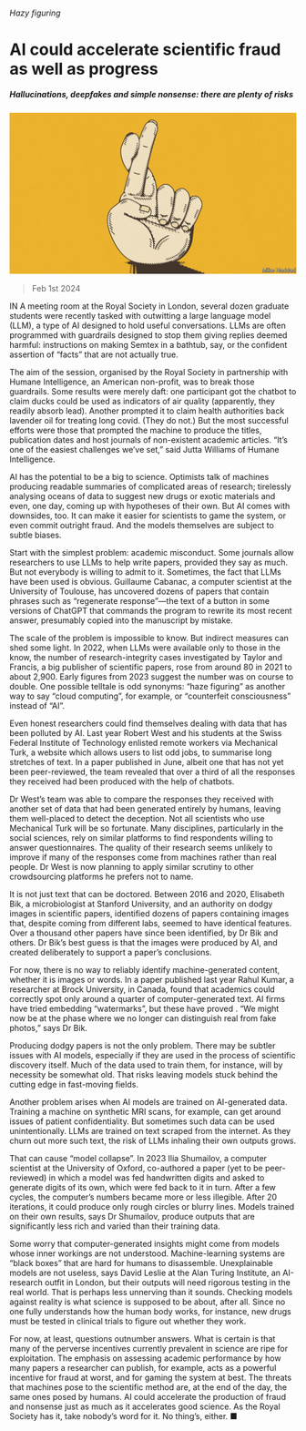###### Hazy figuring

# AI could accelerate scientific fraud as well as progress 

##### Hallucinations, deepfakes and simple nonsense: there are plenty of risks 

![image](images/20240203_STD002.jpg) 

> Feb 1st 2024 

IN A meeting room at the Royal Society in London, several dozen graduate students were recently tasked with outwitting a large language model (LLM), a type of AI designed to hold useful conversations. LLMs are often programmed with guardrails designed to stop them giving replies deemed harmful: instructions on making Semtex in a bathtub, say, or the confident assertion of “facts” that are not actually true. 

The aim of the session, organised by the Royal Society in partnership with Humane Intelligence, an American non-profit, was to break those guardrails. Some results were merely daft: one participant got the chatbot to claim ducks could be used as indicators of air quality (apparently, they readily absorb lead). Another prompted it to claim health authorities back lavender oil for treating long covid. (They do not.) But the most successful efforts were those that prompted the machine to produce the titles, publication dates and host journals of non-existent academic articles. “It’s one of the easiest challenges we’ve set,” said Jutta Williams of Humane Intelligence.

AI has the potential to be a big  to science. Optimists talk of machines producing readable summaries of complicated areas of research; tirelessly analysing oceans of data to suggest new drugs or exotic materials and even, one day, coming up with hypotheses of their own. But AI comes with downsides, too. It can make it easier for scientists to game the system, or even commit outright fraud. And the models themselves are subject to subtle biases.

Start with the simplest problem: academic misconduct. Some journals allow researchers to use LLMs to help write papers, provided they say as much. But not everybody is willing to admit to it. Sometimes, the fact that LLMs have been used is obvious. Guillaume Cabanac, a computer scientist at the University of Toulouse, has uncovered dozens of papers that contain phrases such as “regenerate response”—the text of a button in some versions of ChatGPT that commands the program to rewrite its most recent answer, presumably copied into the manuscript by mistake. 

The scale of the problem is impossible to know. But indirect measures can shed some light. In 2022, when LLMs were available only to those in the know, the number of research-integrity cases investigated by Taylor and Francis, a big publisher of scientific papers, rose from around 80 in 2021 to about 2,900. Early figures from 2023 suggest the number was on course to double. One possible telltale is odd synonyms: “haze figuring” as another way to say “cloud computing”, for example, or “counterfeit consciousness” instead of “AI”.

Even honest researchers could find themselves dealing with data that has been polluted by AI. Last year Robert West and his students at the Swiss Federal Institute of Technology enlisted remote workers via Mechanical Turk, a website which allows users to list odd jobs, to summarise long stretches of text. In a paper published in June, albeit one that has not yet been peer-reviewed, the team revealed that over a third of all the responses they received had been produced with the help of chatbots. 

Dr West’s team was able to compare the responses they received with another set of data that had been generated entirely by humans, leaving them well-placed to detect the deception. Not all scientists who use Mechanical Turk will be so fortunate. Many disciplines, particularly in the social sciences, rely on similar platforms to find respondents willing to answer questionnaires. The quality of their research seems unlikely to improve if many of the responses come from machines rather than real people. Dr West is now planning to apply similar scrutiny to other crowdsourcing platforms he prefers not to name.

It is not just text that can be doctored. Between 2016 and 2020, Elisabeth Bik, a microbiologist at Stanford University, and an authority on dodgy images in scientific papers, identified dozens of papers containing images that, despite coming from different labs, seemed to have identical features. Over a thousand other papers have since been identified, by Dr Bik and others. Dr Bik’s best guess is that the images were produced by AI, and created deliberately to support a paper’s conclusions. 

For now, there is no way to reliably identify machine-generated content, whether it is images or words. In a paper published last year Rahul Kumar, a researcher at Brock University, in Canada, found that academics could correctly spot only around a quarter of computer-generated text. AI firms have tried embedding “watermarks”, but these have proved . “We might now be at the phase where we no longer can distinguish real from fake photos,” says Dr Bik. 

Producing dodgy papers is not the only problem. There may be subtler issues with AI models, especially if they are used in the process of scientific discovery itself. Much of the data used to train them, for instance, will by necessity be somewhat old. That risks leaving models stuck behind the cutting edge in fast-moving fields.

Another problem arises when AI models are trained on AI-generated data. Training a machine on synthetic MRI scans, for example, can get around issues of patient confidentiality. But sometimes such data can be used unintentionally. LLMs are trained on text scraped from the internet. As they churn out more such text, the risk of LLMs inhaling their own outputs grows. 

That can cause “model collapse”. In 2023 Ilia Shumailov, a computer scientist at the University of Oxford, co-authored a paper (yet to be peer-reviewed) in which a model was fed handwritten digits and asked to generate digits of its own, which were fed back to it in turn. After a few cycles, the computer’s numbers became more or less illegible. After 20 iterations, it could produce only rough circles or blurry lines. Models trained on their own results, says Dr Shumailov, produce outputs that are significantly less rich and varied than their training data. 

Some worry that computer-generated insights might come from models whose inner workings are not understood. Machine-learning systems are “black boxes” that are hard for humans to disassemble. Unexplainable models are not useless, says David Leslie at the Alan Turing Institute, an AI-research outfit in London, but their outputs will need rigorous testing in the real world. That is perhaps less unnerving than it sounds. Checking models against reality is what science is supposed to be about, after all. Since no one fully understands how the human body works, for instance, new drugs must be tested in clinical trials to figure out whether they work.

For now, at least, questions outnumber answers. What is certain is that many of the perverse incentives currently prevalent in science are ripe for exploitation. The emphasis on assessing academic performance by how many papers a researcher can publish, for example, acts as a powerful incentive for fraud at worst, and for gaming the system at best. The threats that machines pose to the scientific method are, at the end of the day, the same ones posed by humans. AI could accelerate the production of fraud and nonsense just as much as it accelerates good science. As the Royal Society has it,  take nobody’s word for it. No thing’s, either. ■


